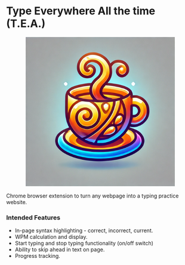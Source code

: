 # Type Everywhere All the time (T.E.A.)

<center>
  <img src="./assets/tea.webp" width="400">
</center>

Chrome browser extension to turn any webpage into a typing practice website.

### Intended Features

- In-page syntax highlighting - correct, incorrect, current.
- WPM calculation and display.
- Start typing and stop typing functionality (on/off switch)
- Ability to skip ahead in text on page.
- Progress tracking.
